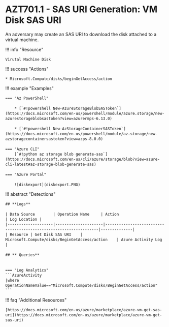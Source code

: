 # AZT701.1 - SAS URI Generation: VM Disk SAS URI

An adversary may create an SAS URI to download the disk attached to a virtual machine.

!!! info "Resource"

	Virutal Machine Disk

!!! success "Actions" 

	* Microsoft.Compute/disks/beginGetAccess/action

!!! example "Examples"

    === "Az PowerShell"
	
    	* [`#!powershell New-AzureStorageBlobSASToken`](https://docs.microsoft.com/en-us/powershell/module/azure.storage/new-azurestorageblobsastoken?view=azurermps-6.13.0)
		
    	* [`#!powershell New-AzStorageContainerSASToken`](https://docs.microsoft.com/en-us/powershell/module/az.storage/new-azstoragecontainersastoken?view=azps-8.0.0)
		
	=== "Azure CLI"
		[`#!python az storage blob generate-sas`](https://docs.microsoft.com/en-us/cli/azure/storage/blob?view=azure-cli-latest#az-storage-blob-generate-sas)

	=== "Azure Portal"

		![diskexport](diskexport.PNG)

!!! abstract "Detections"

	## **Logs** 

    | Data Source        | Operation Name     | Action                                                            | Log Location |
    |--------------------|---------------------|-------------------------------------------------------------------|--------------|
    | Resource | Get Disk SAS URI	 | Microsoft.Compute/disks/BeginGetAccess/action	| Azure Activity Log |
    
    ## ** Queries**


	=== "Log Analytics"
	```AzureActivity 
 	|where OperationNameValue=="Microsoft.Compute/disks/BeginGetAccess/action"
	```


!!! faq "Additional Resources"

	[https://docs.microsoft.com/en-us/azure/marketplace/azure-vm-get-sas-uri](https://docs.microsoft.com/en-us/azure/marketplace/azure-vm-get-sas-uri)
